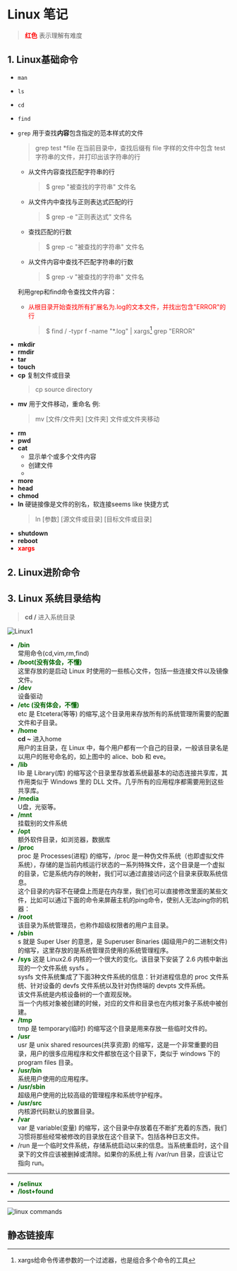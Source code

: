 # Linux 笔记

> **<font color = "red">红色</font>** 表示理解有难度

## 1. Linux基础命令

- `man`
- `ls`
- `cd`
- `find`
- `grep`
  用于查找**内容**包含指定的范本样式的文件

  > grep test *file  在当前目录中，查找后缀有 file 字样的文件中包含 test 字符串的文件，并打印出该字符串的行

  - 从文件内容查找匹配字符串的行
    > $ grep "被查找的字符串" 文件名
  - 从文件内中查找与正则表达式匹配的行
    > $ grep -e "正则表达式" 文件名
  - 查找匹配的行数
    > $ grep -c "被查找的字符串" 文件名
  - 从文件内容中查找不匹配字符串的行数
    > $ grep -v "被查找的字符串" 文件名

  利用grep和find命令查找文件内容：
  - <font color = "red">从根目录开始查找所有扩展名为.log的文本文件，并找出包含"ERROR"的行</font>
    > $ find / -typr f -name "*.log" | xargs[^xargs] grep "ERROR"

[^xargs]:xargs给命令传递参数的一个过滤器，也是组合多个命令的工具 

- **mkdir**
- **rmdir**
- **tar**
- **touch**
- **cp**
  复制文件或目录
  > cp source directory
- **mv**
  用于文件移动，重命名
  例:
  > mv [文件/文件夹] [文件夹] 文件或文件夹移动
- **rm**
- **pwd**
- **cat**
  - 显示单个或多个文件内容
  - 创建文件
  - 
- **more**
- **head**
- **chmod**
- **ln**
  硬链接像是文件的别名，软连接seems like 快捷方式
  > ln [参数] [源文件或目录] [目标文件或目录]
- **shutdown**
- **reboot**
- **<font color = "red">xargs</font>**  

## 2. Linux进阶命令

## 3. Linux 系统目录结构

> **cd /** 进入系统目录

![Linux1](Linux目录结构.png)

- **<font color = "darkgreen">/bin</font>**  
  常用命令(cd,vim,rm,find)
- **<font color = "darkgreen">/boot(没有体会，不懂)</font>**  
  这里存放的是启动 Linux 时使用的一些核心文件，包括一些连接文件以及镜像文件。
- **<font color = "darkgreen">/dev</font>**  
  设备驱动
- **<font color = "darkgreen">/etc (没有体会，不懂)</font>**  
  etc 是 Etcetera(等等) 的缩写,这个目录用来存放所有的系统管理所需要的配置文件和子目录。
- **<font color = "darkgreen">/home</font>**  
  **cd ~** 进入home  
  用户的主目录，在 Linux 中，每个用户都有一个自己的目录，一般该目录名是以用户的账号命名的，如上图中的 alice、bob 和 eve。
- **<font color = "darkgreen">/lib</font>**  
  lib 是 Library(库) 的缩写这个目录里存放着系统最基本的动态连接共享库，其作用类似于 Windows 里的 DLL 文件。几乎所有的应用程序都需要用到这些共享库。
- **<font color = "darkgreen">/media</font>**  
  U盘，光驱等。
- **<font color = "darkgreen">/mnt</font>**  
  挂载别的文件系统
- **<font color = "darkgreen">/opt</font>**  
  额外软件目录，如浏览器，数据库
- **<font color = "darkgreen">/proc</font>**  
  proc 是 Processes(进程) 的缩写，/proc 是一种伪文件系统（也即虚拟文件系统），存储的是当前内核运行状态的一系列特殊文件，这个目录是一个虚拟的目录，它是系统内存的映射，我们可以通过直接访问这个目录来获取系统信息。  
  这个目录的内容不在硬盘上而是在内存里，我们也可以直接修改里面的某些文件，比如可以通过下面的命令来屏蔽主机的ping命令，使别人无法ping你的机器：
- **<font color = "darkgreen">/root</font>**  
  该目录为系统管理员，也称作超级权限者的用户主目录。
- **<font color = "darkgreen">/sbin</font>**  
  s 就是 Super User 的意思，是 Superuser Binaries (超级用户的二进制文件) 的缩写，这里存放的是系统管理员使用的系统管理程序。
- **<font color = "darkgreen">/sys</font>**
  这是 Linux2.6 内核的一个很大的变化。该目录下安装了 2.6 内核中新出现的一个文件系统 sysfs 。  
  sysfs 文件系统集成了下面3种文件系统的信息：针对进程信息的 proc 文件系统、针对设备的 devfs 文件系统以及针对伪终端的 devpts 文件系统。  
  该文件系统是内核设备树的一个直观反映。  
  当一个内核对象被创建的时候，对应的文件和目录也在内核对象子系统中被创建。  
- **<font color = "darkgreen">/tmp</font>**  
  tmp 是 temporary(临时) 的缩写这个目录是用来存放一些临时文件的。
- **<font color = "darkgreen">/usr</font>**  
  usr 是 unix shared resources(共享资源) 的缩写，这是一个非常重要的目录，用户的很多应用程序和文件都放在这个目录下，类似于 windows 下的 program files 目录。
- **<font color = "darkgreen">/usr/bin</font>**  
  系统用户使用的应用程序。
- **<font color = "darkgreen">/usr/sbin</font>**  
  超级用户使用的比较高级的管理程序和系统守护程序。
- **<font color = "darkgreen">/usr/src</font>**  
  内核源代码默认的放置目录。
- **<font color = "darkgreen">/var</font>**  
  var 是 variable(变量) 的缩写，这个目录中存放着在不断扩充着的东西，我们习惯将那些经常被修改的目录放在这个目录下。包括各种日志文件。
- /run
  是一个临时文件系统，存储系统启动以来的信息。当系统重启时，这个目录下的文件应该被删掉或清除。如果你的系统上有 /var/run 目录，应该让它指向 run。

***

- **<font color = "darkgreen">/selinux</font>**  
- **<font color = "darkgreen">/lost+found</font>**  

***

![linux commands](Linux-commands.jpg)

## 静态链接库